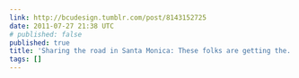 ```yaml
---
link: http://bcudesign.tumblr.com/post/8143152725
date: 2011-07-27 21:38 UTC
# published: false
published: true
title: 'Sharing the road in Santa Monica: These folks are getting the...'
tags: []
---
```




